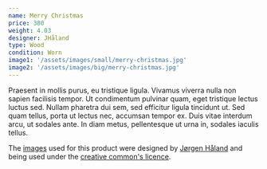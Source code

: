 ```yaml
---
name: Merry Christmas
price: 380
weight: 4.03
designer: JHåland
type: Wood
condition: Worn
image1: '/assets/images/small/merry-christmas.jpg'
image2: '/assets/images/big/merry-christmas.jpg'
---
```


Praesent in mollis purus, eu tristique ligula. Vivamus viverra nulla non sapien facilisis tempor. Ut condimentum pulvinar quam, eget tristique lectus luctus sed. Nullam pharetra dui sem, sed efficitur ligula tincidunt ut. Sed quam tellus, porta ut lectus nec, accumsan tempor ex. Duis vitae interdum arcu, ut sodales ante. In diam metus, pellentesque ut urna in, sodales iaculis tellus.

The [images][flickr] used for this product were designed by [Jørgen Håland][designer] and being used under the [creative common's licence][licence].

[flickr]: http://www.flickr.com/photos/50290212@N05/15491614883
[designer]: http://jhaland.com
[licence]: http://creativecommons.org/licenses/by/2.0
